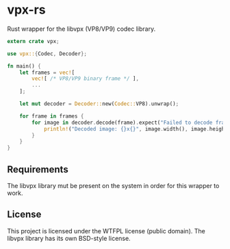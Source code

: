 # vpx-rs

Rust wrapper for the libvpx (VP8/VP9) codec library.

```rust
extern crate vpx;

use vpx::{Codec, Decoder};

fn main() {
	let frames = vec![
		vec![ /* VP8/VP9 binary frame */ ],
		...
	];

    let mut decoder = Decoder::new(Codec::VP8).unwrap();

    for frame in frames {
        for image in decoder.decode(frame).expect("Failed to decode frame") {
            println!("Decoded image: {}x{}", image.width(), image.height());
        }
    }
}
```

## Requirements

The libvpx library mut be present on the system in order for this wrapper to work.

## License

This project is licensed under the WTFPL license (public domain).
The libvpx library has its own BSD-style license.

